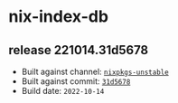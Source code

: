 # nix-index-db
## release 221014.31d5678
- Built against channel: [`nixpkgs-unstable`](https://github.com/nixos/nixpkgs/tree/nixpkgs-unstable)
- Built against commit: [`31d5678`](https://github.com/NixOS/nixpkgs/commit/31d567846255e122846548255101980162bbf641)
- Build date: `2022-10-14`
